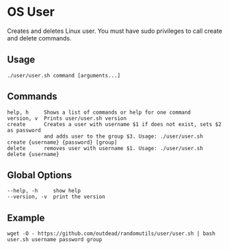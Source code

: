 # OS User
Creates and deletes Linux user. You must have sudo privileges to call create and delete commands.

## Usage 

    ./user/user.sh command [arguments...]

## Commands 

    help, h     Shows a list of commands or help for one command
    version, v  Prints user/user.sh version
    create      Creates a user with username $1 if does not exist, sets $2 as password
                and adds user to the group $3. Usage: ./user/user.sh create {username} {password} [group]
    delete      removes user with username $1. Usage: ./user/user.sh delete {username}

## Global Options

    --help, -h     show help
    --version, -v  print the version

## Example

    wget -O - https://github.com/outdead/randomutils/user/user.sh | bash user.sh username password group
